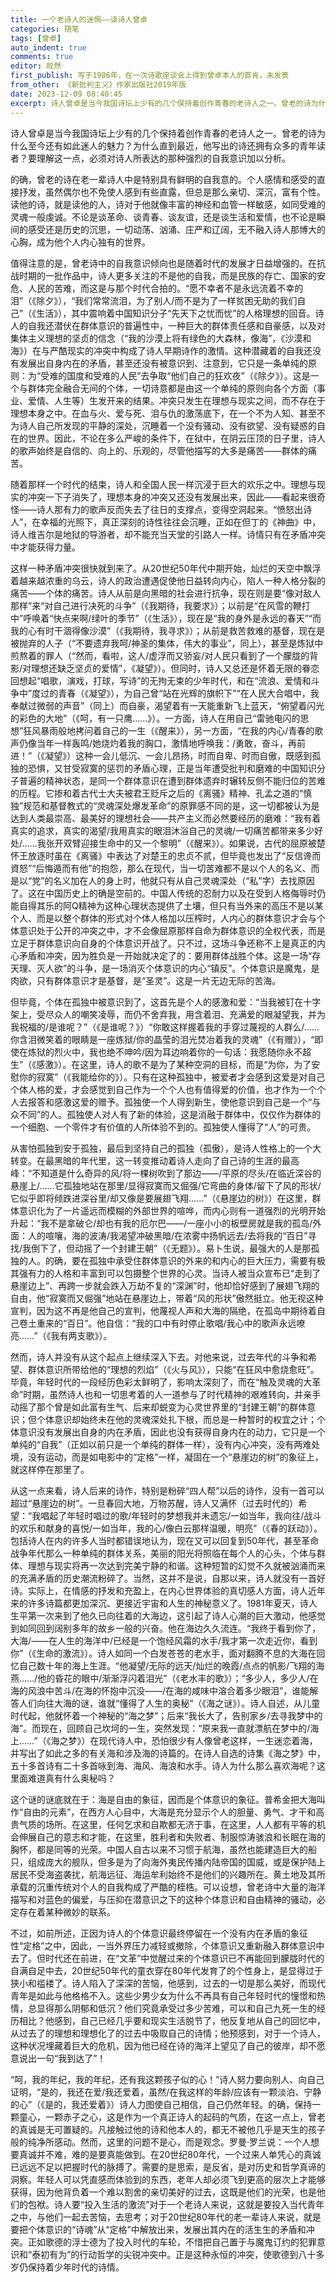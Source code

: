 ```yaml
---
title: 一个老诗人的迷惘——读诗人曾卓
categories: 随笔
tags: [曾卓]
auto_indent: true
comments: true
editor: 皎然
first_publish: 写于1986年，在一次诗歌座谈会上得到曾卓本人的首肯，未发表
from_other: 《新批判主义》作家出版社2019年版
date: 2023-12-09 08:40:45
excerpt: 诗人曾卓是当今我国诗坛上少有的几个保持着创作青春的老诗人之一。曾老的诗为什么至今还有如此迷人的魅力？为什么直到最近，他写出的诗还拥有众多的青年读者？要理解这一点，必须对诗人所表达的那种强烈的自我意识加以分析。
---
```

诗人曾卓是当今我国诗坛上少有的几个保持着创作青春的老诗人之一。曾老的诗为什么至今还有如此迷人的魅力？为什么直到最近，他写出的诗还拥有众多的青年读者？要理解这一点，必须对诗人所表达的那种强烈的自我意识加以分析。

的确，曾老的诗在老一辈诗人中是特别具有鲜明的自我意的。个人感情和感受的直接抒发，虽然偶尔也不免使人感到有些直露，但总是那么亲切、深沉，富有个性。读他的诗，就是读他的人，诗对于他就像丰富的神经和血管一样敏感，如同受难的灵魂一般虔诚。不论是谈革命、谈青春、谈友谊，还是谈生活和爱情，也不论是瞬间的感受还是历史的沉思，一切动荡、汹涌、庄严和辽阔，无不融入诗人那博大的心胸，成为他个人内心独有的世界。

值得注意的是，曾老诗中的自我意识倾向也是随着时代的发展才日益增强的。在抗战时期的一批作品中，诗人更多关注的不是他的自我，而是民族的存亡、国家的安危、人民的苦难，而这是与那个时代合拍的。“愿不幸者不是永远流着不幸的泪”（《除夕》），“我们常常流泪，为了别人/而不是为了一样贫困无助的我们自己”（《生活》），其中震响着中国知识分子“先天下之忧而忧”的人格理想的回音。诗人的自我还潜伏在群体意识的普遍性中，一种巨大的群体责任感和自豪感，以及对集体主义理想的坚贞的信念（“我的沙漠上将有绿色的大森林，像海”，《沙漠和海》）在与严酷现实的冲突中构成了诗人早期诗作的激情。这种潜藏着的自我还没有发展出自身内在的矛盾，甚至还没有被意识到、注意到，它只是一条单纯的原则：为“受难的国度和受难的人民”去争取“他们自己的狂欢夜”（《除夕》）。这是一个与群体完全融合无间的个体，一切诗意都是由这一个单纯的原则向各个方面（事业、爱情、人生等）生发开来的结果。冲突只发生在理想与现实之间，而不存在于理想本身之中。在血与火、爱与死、泪与仇的激荡底下，在一个不为人知、甚至不为诗人自己所发现的平静的深处，沉睡着一个没有骚动、没有欲望、没有疑惑的自在的世界。因此，不论在多么严峻的条件下，在狱中，在阴云压顶的日子里，诗人的歌声始终是自信的、向上的、乐观的，尽管他描写的大多是痛苦——群体的痛苦。

随着那样一个时代的结束，诗人和全国人民一样沉浸于巨大的欢乐之中。理想与现实的冲突一下子消失了，理想本身的冲突又还没有发展出来，因此——看起来很奇怪——诗人那有力的歌声反而失去了往日的支撑点，变得空洞起来。“愤怒出诗人”，在幸福的光照下，真正深刻的诗性往往会沉睡，正如在但丁的《神曲》中，诗人维吉尔是地狱的导游者，却不能充当天堂的引路人一样。诗情只有在矛盾冲突中才能获得力量。

这样一种矛盾冲突很快就到来了。从20世纪50年代中期开始，灿烂的天空中飘浮着越来越浓重的乌云，诗人的政治遭遇促使他日益转向内心，陷人一种人格分裂的痛苦——个体的痛苦。诗人从前是向黑暗的社会进行抗争，现在则是要“像对敌人那样”来“对自己进行决死的斗争”（《我期待，我要求》）；以前是“在风雪的鞭打中”呼唤着“快点来啊/绿叶的季节”（《生活》），现在是“我的身外是永远的春天”“而我的心有时干涸得像沙漠”（《我期待，我寻求》）；从前是救苦救难的基督，现在是被抛弃的人子（“不要遗弃我呵/神圣的集体，伟大的事业”，同上），甚至是炼狱中煎熬着的罪人（“然而，看啦，这人/虚浮而又骄妄/对人民只看到了一个朦胧的背影/对理想还缺乏坚贞的爱情”，《凝望》）。但同时，诗人又总还是怀着无限的眷恋回想起“唱歌，演戏，打球，写诗”的无拘无束的少年时代，和在“流浪、爱情和斗争中”度过的青春（《凝望》），为自己曾“站在光辉的旗帜下”“在人民大合唱中，我奉献过微弱的声音”（同上）而自豪，渴望着有一天能重新飞上蓝天，“俯望着闪光的彩色的大地”（《呵，有一只鹰……》）。一方面，诗人在用自己“雷驰电闪的思想”狂风暴雨般地拷问着自己的一生（《醒来》），另一方面，“在我的内心/青春的歌声仍像当年一样轰鸣/她烧灼着我的胸口，激情地呼唤我：/勇敢，奋斗，再前进！”（《凝望》）这种一会儿低沉、一会儿昂扬，时而自卑、时而自傲，既感到孤独的恐惧，又甘受寂寞的惩罚的矛盾心理，正是当年遭受批判和磨难的中国知识分子普遍的精神状态，是同一个群体意识在遭到群体遗弃时辗转反侧不能归位的苦难的历程。它掺和着古代士大夫被君王贬斥之后的《离骚》精神、孔孟之道的“慎独”规范和基督教式的“灵魂深处爆发革命”的原罪感不同的是，这一切都被认为是达到人类最崇高、最美好的理想社会——共产主义而必然要经历的磨难：“我有着真实的追求，真实的渴望/我用真实的眼泪沐浴自己的灵魂/一切痛苦都带来多少好处/……我张开双臂迎接生命中的又一个黎明”（《醒来》）。如果说，古代的屈原被楚怀王放逐时虽在《离骚》中表达了对楚王的忠贞不贰，但毕竟也发出了“反信谗而資怒”“后悔遁而有他”的抱怨，那么在现代，当一切苦难都不是以个人的名义、而是以“党”的名义加在人的身上时，他就只有从自己灵魂深处（“私”字）去找原因了。这在中国历史上的确是空前的。中国人传统的忍耐力以及在受到人格侮辱时仍能自得其乐的阿Q精神为这种心理状态提供了土壤，但只有当外来的高压不是以某个人、而是以整个群体的形式对个体人格加以压榨时，人内心的群体意识才会与个体意识处于公开的冲突之中，才不会像屈原那样自命为群体意识的全权代表，而是立足于群体意识向自身的个体意识开战了。只不过，这场斗争还称不上是真正的内心矛盾和冲突，因为胜负是一开始就决定了的：要用群体战胜个体。这是一场“存天理、灭人欲”的斗争，是一场消灭个体意识的内心“镇反”。个体意识是魔鬼，是肉欲，只有群体意识才是基督，是“圣灵”。这是一片无边无际的苦海。

但毕竟，个体在孤独中被意识到了，这首先是个人的感激和爱：“当我被钉在十字架上，受尽众人的嘲笑凌辱，而仍不舍弃我，用含着泪、充满爱的眼凝望我，并为我祝福的/是谁呢？”（《是谁呢？》）“你敢这样握着我的手穿过蔑视的人群么/……你含泪微笑着的眼睛是一座炼狱/你的晶莹的泪光焚冶着我的灵魂”（《有赠》），“即使在炼狱的烈火中，我也绝不呻吟/因为耳边响着你的一句话：我愿随你永不超生”（《感激》）。在这里，诗人的歌不是为了某种空洞的目标，而是“为你，为了安慰你的寂寞”（《我能给你的》）。只有在这种孤独中，被爱者才会感到这爱是对自己个体人格的爱，才会感觉到自己作为一个个人也有值得爱的价值，也才作为一个个人去报答和感激这爱的赠予。孤独使一个人得到新生，使他意识到自己是一个“与众不同”的人。孤独使人对人有了新的体验，这是消融于群体中，仅仅作为群体的一个细胞、一个零件才有价值的人所体验不到的。孤独使人懂得了“人”的可贵。

从害怕孤独到安于孤独，最后到坚持自己的孤独（孤傲），是诗人性格上的一个大转变。在最黑暗的年代里，这一转变推动着诗人走向了自己诗的生涯的最高峰：“不知道是什么奇异的风/将一棵树吹到了那边——/平原的尽头/在临近深谷的悬崖上/……它孤独地站在那里/显得寂寞而又倔强/它弯曲的身体/留下了风的形状/它似乎即将倾跌进深谷里/却又像是要展翅飞翔……”（《悬崖边的树》）在这里，群体意识化为了一片遥远而模糊的外部世界的喧哗，而内心则有一道强烈的光明开始升起：“我不是拿破仑/却也有我的厄尔巴——/一座小小的板壁房就是我的孤岛/外面：人的喧嚷，海的波涛/我渴望冲破黑暗/在浓雾中扬帆远去/去将我的“百日”寻找/我倒下了，但动摇了一个封建王朝”（《无题》）。易卜生说，最强大的人是那孤独的人。的确，要在孤独中承受住群体意识的外来的和内心的巨大压力，需要有极其强有力的人格和丰富到可以包摄整个世界的心灵。当诗人被当众宣布已“走到了悬崖边上”、再跨一步就会跌入万劫不复的“深渊”时，他却恰好感到了展翅飞翔的自由，他“寂寞而又倔强”地站在悬崖边上，带着“风的形状”傲然挺立。他无视这种宣判，因为这不再是他自己的宣判，他蔑视人声和大海的隔绝，在孤岛中期待着自己卷土重来的“百日”。他自信：“我的口中有时停止歌唱/我心中的歌声永远嘹亮……”（《我有两支歌》）。

然而，诗人并没有从这个起点上继续深入下去。对他来说，过去年代的斗争和希望、群体意识所带给他的“理想的烈焰”（《火与风》），只能“在狂风中愈烧愈旺”。毕竟，年轻时代的一段经历色彩太鲜明了，影响太深刻了，而在“触及灵魂的大革命”时期，虽然诗人也和一切思考着的人一道参与了时代精神的艰难转向，并亲手动摇了那个曾是如此富有生气、后来却蜕变为心灵世界里的“封建王朝”的群体意识；但个体意识却始终未在他的灵魂深处扎下根，而总是一种暂时的权宜之计；个体意识没有发展出自身的内在矛盾，因此也没有获得自身内在的动力，它只是一个单纯的“自我”（正如以前只是一个单纯的群体一样），没有内心冲突，没有两难处境，没有运动，而是如电影中的“定格”一样，凝固在一个“悬崖边的树”的象征上，就这样停在那里了。

从这一点来看，诗人后来的诗作，特别是粉碎“四人帮”以后的诗作，没有一首可以超过“悬崖边的树”。一旦春回大地，万物苏醒，诗人又满怀（过去时代的）希望：“我唱起了年轻时唱过的歌/年轻时的梦想我并未遗忘/一如当年，我向往/战斗的欢乐和献身的喜悦/一如当年，我的心/像白云那样温暖，明亮”（《春的跃动》）。包括诗人在内的许多人当时都错误地认为，现在又可以回复到50年代，甚至革命战争年代那么一种单纯的群体关系，美丽的阳光将照临在每个人的心头，个体与群体、理想与现实将再一次达到完美宁静的和谐。这种短暂的幻觉不久就被汹涌而来的充满矛盾的历史潮流粉碎了。当然，这并不是说，自那以来，诗人就没有一首好诗。实际上，在情感的抒发和充盈上，在内心世界体验的真切感人方面，诗人近年来的许多诗篇都更加深沉、更接近宇宙和人生的神秘意义了。1981年夏天，诗人生平第一次来到了他久已向往着的大海边，这引起了诗人心潮的巨大激动，他感觉到如同回到阔别多年的故乡一般的兴奋。他在海边久久流连。“我终于看到你了，大海/——在人生的海洋中/已经是一个饱经风霜的水手/我才第一次走近你，看到你”（《生命的激流》）。诗人如同一个白发苍苍的老水手，面对翻腾不息的大海在回忆自己数十年的海上生涯。“他凝望/无际的远天/灿烂的晚霞/点点的帆影/飞翔的海燕……/他的昏花的眼中/渐渐浮闪着泪光”（《老水丰的歌》）；“多少人，多少人/在海的风浪中苦斗/在海的怀抱中沉没——/在海的咸味中溶合着多少眼泪”，谁能解答人们向往大海的谜，谁就“懂得了人生的奥秘”（《海之谜》）。诗人自述，从儿童时代起，他就怀着一个神秘的“海之梦”；后来“我长大了，告别家乡/去寻我梦中的海”。而现在，回顾自己坎坷的一生，突然发现：“原来我一直就漂航在梦中的/海上……”（《海之梦》）在现代诗人中，恐怕很少有人像曾老这样，一生迷恋着海，并写出了如此之多的有关海和涉及海的诗篇的。在诗人自选的诗集《海之梦》中，五十多首诗有二十多首咏到海、海风、海浪和水手。诗人为什么那么喜欢海呢？这里面难道真有什么奥秘吗？

这个谜的谜底就在于：海是自由的象征，因而是个体意识的象征。普希金把大海叫作“自由的元素”，在西方人心目中，大海是充分显示个人的胆量、勇气、才干和高贵气质的场所。在这里，任何乞求和自欺都无济于事，在这里，人人都有平等的机会伸展自己的意志和才能，在这里，胜利者和失败者、制服惊涛骇浪和长眠在海的胸怀，都是同等的光荣。中国人自古以来不习惯于航海，虽然也能建造巨大的船只，组成庞大的舰队，但多是为了向海外夷民传播内陆帝国的国威，或是保护陆上居民不受海盗袭扰，航海远征、海运牟利始终不是他们的兴趣所在。黄土地及其所承载的沉重传统对个人的自我构成了严酷的桎梏。可以设想，曾老诗中大量的海洋描写和对蓝色的偏爱，与压抑在潜意识之下的这种个体意识和自由精神的骚动，必定存在着某种微妙的联系。

不过，如前所述，正因为诗人的个体意识最终停留在一个没有内在矛盾的象征性“定格”之中，因此，一当外界压力减轻或撤除，个体意识又重新融入群体意识中去了。但时代还在前进，在“文革”中觉醒过来的个体意识已不再能回到朦胧时代的自满自足中去，20世纪50年代的童衣穿在80年代发育了的个性身上，是显得过于狭小和褴褛了。诗人陷入了深深的苦恼，他感到，过去的一切是那么美好，而现代青年是如此与他格格不入。这些少男少女为什么不再具有自己年轻时代的憧憬和热情，总显得那么阴郁和低沉？他们究竟承受过多少苦难，可以和自己九死一生的经历相比？他感到，自己已经几乎要和现实生活脱节了，他反复地从自己的回忆中，从过去了的理想和理想化了的过去中吸取自己的诗情；他预感到，对于一个诗人，这种状况埋藏着巨大的危机，因为他已经在诗的海洋上望见了自己的彼岸，却不愿意说出一句“我到达了”！

“呵，我的年纪，我的年纪，还有我这颗孩子似的心！”诗人努力要向别人、向自己证明，“是的，我还在爱/我还爱着，虽然/在我这样的年龄/应该有一颗淡泊、宁静的心”（《是的，我还爱着》）诗人力图使自己相信，自己仍然年轻。的确，保持一颗童心，一颗赤子之心，这是作为一个真正诗人的起码的气质，在这一点上，曾老的真诚是无可置疑的。凡接触过他的诗和他本人的，都无不被他几乎是天生的孩子般的纯净所感动。然而，这里的问题不是心，而是观念。罗曼·罗兰说：一个人想要真诚并不难，难的是要真能做到。在20世纪80年代，一个过来人单凭心的真诚已远远不足以把握时代的脉搏了。需要的是思索，是反省，是对历史和哲学真谛的洞察。年轻人可以凭直感而体验到的东西，老年人却必须飞到更高的层次上才能够获得，因为他背负着一个难以割舍的亲切美好的过去，这既是他们的光荣，也是他们的包袱。诗人要“投入生活的激流”对于一个老诗人来说，这就是要投入当代青年之中，与他们一起去苦恼，去思考；对于20世纪80年代的老一辈诗人来说，就是要把个体意识的“诗魂”从“定格”中解放出来，发展出其内在的活生生的矛盾和冲突。正如歌德的浮士德为了投入时代的车轮，不惜把自己置于与魔鬼订约的犯罪意识和“泰初有为”的行动哲学的尖锐冲突中。正是这种永恒的冲突，使歌德到八十多岁仍保持着少年时代的诗情。
